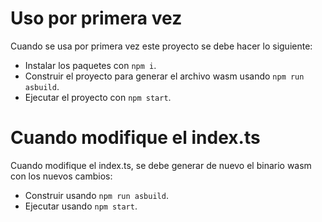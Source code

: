 # Uso por primera vez
Cuando se usa por primera vez este proyecto se debe hacer lo siguiente:
* Instalar los paquetes con `npm i`.
* Construir el proyecto para generar el archivo wasm usando `npm run asbuild`.
* Ejecutar el proyecto con `npm start`.

# Cuando modifique el index.ts
Cuando modifique el index.ts, se debe generar de nuevo el binario wasm con los nuevos cambios:
* Construir usando `npm run asbuild`.
* Ejecutar usando `npm start`.
